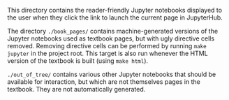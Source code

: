 This directory contains the reader-friendly Jupyter notebooks displayed to the
user when they click the link to launch the current page in JupyterHub.

The directory `./book_pages/` contains machine-generated versions of the Jupyter
notebooks used as textbook pages, but with ugly directive cells removed.
Removing directive cells can be performed by running `make jupyter` in the
project root. This target is also run whenever the HTML version of the textbook
is built (using `make html`).

`./out_of_tree/` contains various other Jupyter notebooks that should be
available for interaction, but which are not themselves pages in the textbook.
They are not automatically generated.
